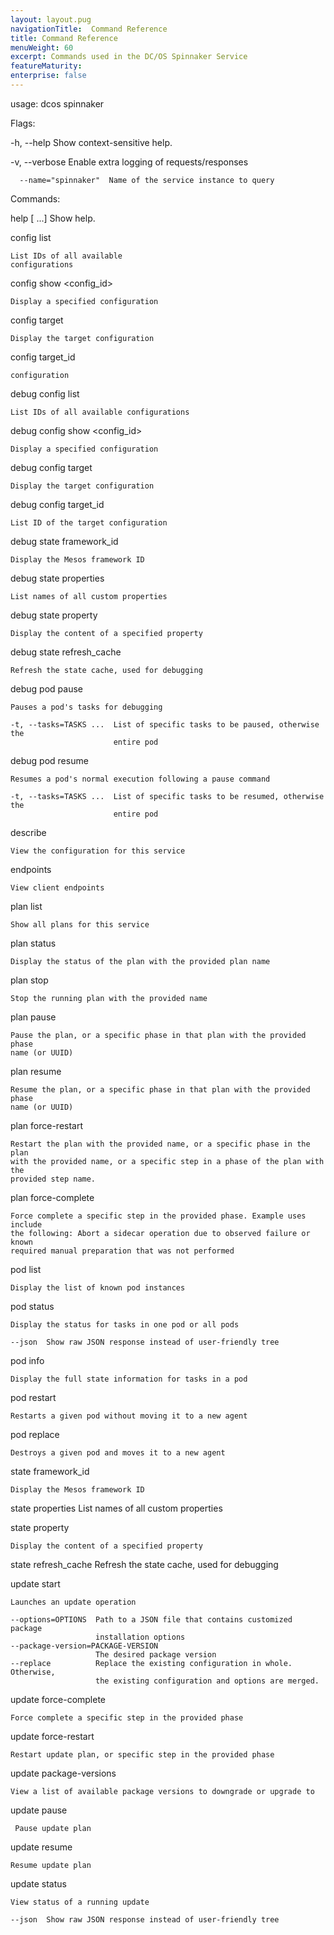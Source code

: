 ```yaml
---
layout: layout.pug
navigationTitle:  Command Reference
title: Command Reference
menuWeight: 60
excerpt: Commands used in the DC/OS Spinnaker Service
featureMaturity:
enterprise: false
---
```



usage: dcos spinnaker
  


Flags:

  -h, --help               Show context-sensitive help.
  
  -v, --verbose            Enable extra logging of requests/responses
  
      --name="spinnaker"  Name of the service instance to query

Commands:

  help 
    [<command> ...]
      Show help.


  config list
    
    List IDs of all available
    configurations


  config show <config_id>
    
    Display a specified configuration


  config target
    
    Display the target configuration

config target_id

    configuration

debug config list
    
    List IDs of all available configurations


debug config show <config_id>
    
    Display a specified configuration

debug config target
    
    Display the target configuration

debug config target_id
    
    List ID of the target configuration

debug state framework_id
    
    Display the Mesos framework ID

debug state properties
    
    List names of all custom properties

debug state property <name>
    
    Display the content of a specified property

debug state refresh_cache
    
    Refresh the state cache, used for debugging

debug pod pause <flags> <pod>
    
    Pauses a pod's tasks for debugging

    -t, --tasks=TASKS ...  List of specific tasks to be paused, otherwise the
                           entire pod
debug pod resume <flags> <pod>
    
    Resumes a pod's normal execution following a pause command

    -t, --tasks=TASKS ...  List of specific tasks to be resumed, otherwise the
                           entire pod
describe
    
    View the configuration for this service

endpoints <name>
    
    View client endpoints

plan list
    
    Show all plans for this service

plan status <flags> <plan>
    
    Display the status of the plan with the provided plan name


plan stop <plan>
   
    Stop the running plan with the provided name


plan pause <plan> <phase>
    
    Pause the plan, or a specific phase in that plan with the provided phase
    name (or UUID)


plan resume <plan> <phase>
    
    Resume the plan, or a specific phase in that plan with the provided phase
    name (or UUID)


plan force-restart <plan> <phase> <step>
    
    Restart the plan with the provided name, or a specific phase in the plan
    with the provided name, or a specific step in a phase of the plan with the
    provided step name.


plan force-complete <plan> <phase> <step>
    
    Force complete a specific step in the provided phase. Example uses include
    the following: Abort a sidecar operation due to observed failure or known
    required manual preparation that was not performed


pod list
    
    Display the list of known pod instances


pod status <flags> <pod>
    
    Display the status for tasks in one pod or all pods

    --json  Show raw JSON response instead of user-friendly tree


pod info <pod>
    
    Display the full state information for tasks in a pod


pod restart <pod>
    
    Restarts a given pod without moving it to a new agent


pod replace <pod>
    
    Destroys a given pod and moves it to a new agent


state framework_id
   
    Display the Mesos framework ID


state properties List names of all custom properties


state property <name>
  
    Display the content of a specified property


state refresh_cache Refresh the state cache, used for debugging


update start <flags>
    
    Launches an update operation

    --options=OPTIONS  Path to a JSON file that contains customized package
                       installation options
    --package-version=PACKAGE-VERSION  
                       The desired package version
    --replace          Replace the existing configuration in whole. Otherwise,
                       the existing configuration and options are merged.


update force-complete <phase> <step>
           
    Force complete a specific step in the provided phase


update force-restart <phase> <step>
         
    Restart update plan, or specific step in the provided phase


update package-versions
    
    View a list of available package versions to downgrade or upgrade to


update pause 
     
     Pause update plan


update resume
    
    Resume update plan


update status <flags>
    
    View status of a running update

    --json  Show raw JSON response instead of user-friendly tree
